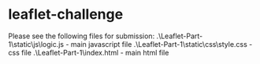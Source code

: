 # leaflet-challenge

Please see the following files for submission:
.\Leaflet-Part-1\static\js\logic.js  - main javascript file
.\Leaflet-Part-1\static\css\style.css  - css file
.\Leaflet-Part-1\index.html  - main html file
